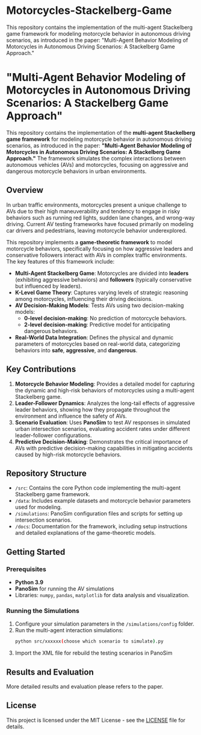 # Motorcycles-Stackelberg-Game
This repository contains the implementation of the multi-agent Stackelberg game framework for modeling motorcycle behavior in autonomous driving scenarios, as introduced in the paper: "Multi-Agent Behavior Modeling of Motorcycles in Autonomous Driving Scenarios: A Stackelberg Game Approach."

# "Multi-Agent Behavior Modeling of Motorcycles in Autonomous Driving Scenarios: A Stackelberg Game Approach"

This repository contains the implementation of the **multi-agent Stackelberg game framework** for modeling motorcycle behavior in autonomous driving scenarios, as introduced in the paper: **"Multi-Agent Behavior Modeling of Motorcycles in Autonomous Driving Scenarios: A Stackelberg Game Approach."** The framework simulates the complex interactions between autonomous vehicles (AVs) and motorcycles, focusing on aggressive and dangerous motorcycle behaviors in urban environments.

## Overview

In urban traffic environments, motorcycles present a unique challenge to AVs due to their high maneuverability and tendency to engage in risky behaviors such as running red lights, sudden lane changes, and wrong-way driving. Current AV testing frameworks have focused primarily on modeling car drivers and pedestrians, leaving motorcycle behavior underexplored.

This repository implements a **game-theoretic framework** to model motorcycle behaviors, specifically focusing on how aggressive leaders and conservative followers interact with AVs in complex traffic environments. The key features of this framework include:

- **Multi-Agent Stackelberg Game**: Motorcycles are divided into **leaders** (exhibiting aggressive behaviors) and **followers** (typically conservative but influenced by leaders).
- **K-Level Game Theory**: Captures varying levels of strategic reasoning among motorcycles, influencing their driving decisions.
- **AV Decision-Making Models**: Tests AVs using two decision-making models: 
  - **0-level decision-making**: No prediction of motorcycle behaviors.
  - **2-level decision-making**: Predictive model for anticipating dangerous behaviors.
- **Real-World Data Integration**: Defines the physical and dynamic parameters of motorcycles based on real-world data, categorizing behaviors into **safe**, **aggressive**, and **dangerous**.

## Key Contributions

1. **Motorcycle Behavior Modeling**: Provides a detailed model for capturing the dynamic and high-risk behaviors of motorcycles using a multi-agent Stackelberg game.
2. **Leader-Follower Dynamics**: Analyzes the long-tail effects of aggressive leader behaviors, showing how they propagate throughout the environment and influence the safety of AVs.
3. **Scenario Evaluation**: Uses **PanoSim** to test AV responses in simulated urban intersection scenarios, evaluating accident rates under different leader-follower configurations.
4. **Predictive Decision-Making**: Demonstrates the critical importance of AVs with predictive decision-making capabilities in mitigating accidents caused by high-risk motorcycle behaviors.

## Repository Structure

- `/src`: Contains the core Python code implementing the multi-agent Stackelberg game framework.
- `/data`: Includes example datasets and motorcycle behavior parameters used for modeling.
- `/simulations`: PanoSim configuration files and scripts for setting up intersection scenarios.
- `/docs`: Documentation for the framework, including setup instructions and detailed explanations of the game-theoretic models.

## Getting Started

### Prerequisites

- **Python 3.9**
- **PanoSim** for running the AV simulations
- Libraries: `numpy`, `pandas`, `matplotlib` for data analysis and visualization.

### Running the Simulations

1. Configure your simulation parameters in the `/simulations/config` folder.
2. Run the multi-agent interaction simulations:
   ```bash
   python src/xxxxxx(choose which scenario to simulate).py
   ```
3. Import the XML file for rebuild the testing scenarios in PanoSim

## Results and Evaluation

More detailed results and evaluation please refers to the paper.


## License

This project is licensed under the MIT License - see the [LICENSE](LICENSE) file for details.

